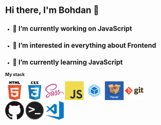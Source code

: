 <h1> Hi there, I'm Bohdan 👋 </h1>
<ul>
  <li> <h2>🔭 I’m currently working <b> on JavaScript</h2> </b> </li>
  <li> <h2>👀 I’m interested in  <b> everything about Frontend</h2> </b> </li>
  <li> <h2>🌱 I’m currently learning  <b> JavaScript</h2> </b> </li>
</ul>

<b> My stack </b>

<div>
  <img class="image" src="html.png" width="60" height="60"> 
  <img src="css.png" width="60" height="60"> 
  <img src="sass.png" width="60" height="60"> 
  <img src="javascript.png" width="60" height="60">
  <img src="webpack.png" width="60" height="60">
  <img src="parcel.png" width="60" height="60">
  <img src="git.png" width="60" height="60">
  <img src="github.png" width="60" height="60">
  <img src="terminal.png" width="60" height="60">
  <img src="visual-studio-code.png" width="60" height="60">
</div>
